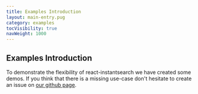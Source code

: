 ```yaml
---
title: Examples Introduction
layout: main-entry.pug
category: examples
tocVisibility: true
navWeight: 1000
---
```


## Examples Introduction

To demonstrate the flexibility of react-instantsearch we have created some demos.
If you think that there is a missing use-case don't hesitate to create an issue
on [our github page](https://github.com/algolia/instantsearch.js/issues).
